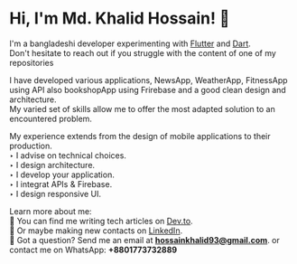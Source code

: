 #  Hi, I'm Md. Khalid Hossain! 👋 

I'm a bangladeshi developer experimenting with [Flutter](https://flutter.dev/) and [Dart](https://dart.dev/).  
Don't hesitate to reach out if you struggle with the content of one of my repositories

I have developed various applications, NewsApp, WeatherApp, FitnessApp using API also bookshopApp using Frirebase and a good clean design and architecture.  
My varied set of skills allow me to offer the most adapted solution to an encountered problem.

My experience extends from the design of mobile applications to their production.  
‣ I advise on technical choices.  
‣ I design architecture.   
‣ I develop your application.   
‣ I integrat APIs & Firebase.   
‣ I design responsive UI.   


Learn more about me:  
📝 You can find me writing tech articles on [Dev.to](https://dev.to/khalid_hossain017).  
🤝 Or maybe making new contacts on [LinkedIn](https://linkedin.com/in/md-khalidhossain).   
💌 Got a question? Send me an email at **hossainkhalid93@gmail.com**. or contact me on WhatsApp: **+8801773732889**


 
